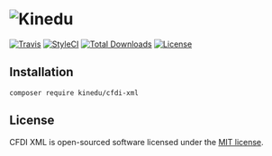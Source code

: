 # ![Kinedu](https://raw.githubusercontent.com/Kinedu/cfdi-xml/gh-pages/assets/img/logo.png)

[![Travis](https://img.shields.io/travis/Kinedu/cfdi-xml.svg?style=flat-square)](https://travis-ci.org/Kinedu/cfdi-xml)
[![StyleCI](https://styleci.io/repos/118186981/shield?branch=master)](https://styleci.io/repos/118186981)
[![Total Downloads](https://poser.pugx.org/kinedu/cfdi-xml/downloads?format=flat-square)](https://packagist.org/packages/kinedu/cfdi-xml)
[![License](https://img.shields.io/github/license/kinedu/cfdi-xml.svg?style=flat-square)](https://packagist.org/packages/kinedu/cfdi-xml)

## Installation

```shell
composer require kinedu/cfdi-xml
```

## License

CFDI XML is open-sourced software licensed under the [MIT license](https://opensource.org/licenses/MIT).

